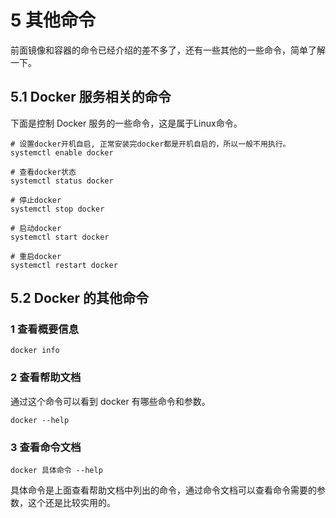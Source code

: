 # 5 其他命令

前面镜像和容器的命令已经介绍的差不多了，还有一些其他的一些命令，简单了解一下。

## 5.1 Docker 服务相关的命令

下面是控制 Docker 服务的一些命令，这是属于Linux命令。

```
# 设置docker开机自启, 正常安装完docker都是开机自启的，所以一般不用执行。
systemctl enable docker

# 查看docker状态
systemctl status docker

# 停止docker
systemctl stop docker

# 启动docker
systemctl start docker

# 重启docker
systemctl restart docker
```


## 5.2 Docker 的其他命令

### 1 查看概要信息

```
docker info
```


### 2 查看帮助文档

通过这个命令可以看到 docker 有哪些命令和参数。

```
docker --help
```


### 3 查看命令文档

```
docker 具体命令 --help
```


具体命令是上面查看帮助文档中列出的命令，通过命令文档可以查看命令需要的参数，这个还是比较实用的。
